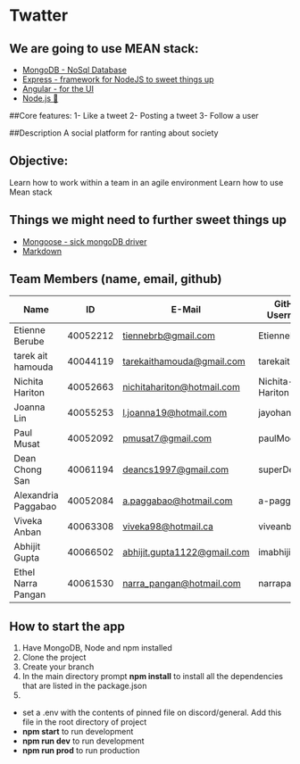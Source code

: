 # Twatter

## We are going to use MEAN stack:

* [MongoDB - NoSql Database](https://docs.mongodb.com/manual/tutorial/getting-started/)
* [Express - framework for NodeJS to sweet things up](https://expressjs.com/en/guide/routing.html)
* [Angular - for the UI ](https://material.angular.io/)
* [Node.js 👹](https://nodejs.org/api/)

##Core features:
1- Like a tweet
2- Posting a tweet
3- Follow a user

##Description
A social platform for ranting about society

## Objective: 
Learn how to work within a team in an agile environment
Learn how to use Mean stack

## Things we might need to further sweet things up
* [Mongoose - sick mongoDB driver](https://mongoosejs.com/)
* [Markdown](https://github.com/adam-p/markdown-here/wiki/Markdown-Cheatsheet#lists)

## Team Members (name, email, github)
| Name                | ID       | E-Mail                     | GitHub Username    |
| ------------------- | -------- | -------------------------- | ------------------ |
| Etienne Berube      | 40052212 | tiennebrb@gmail.com        | EtienneBerube      |
| tarek ait hamouda   | 40044119 | tarekaithamouda@gmail.com  | tarekait1996       |
| Nichita Hariton     | 40052663 | nichitahariton@hotmail.com | Nichita-Hariton    |
| Joanna Lin          | 40055253 | l.joanna19@hotmail.com     | jayohanna          |
| Paul Musat          | 40052092 | pmusat7@gmail.com          | paulMoose          |
| Dean Chong San      | 40061194 | deancs1997@gmail.com       | superDeano         |
| Alexandria Paggabao | 40052084 | a.paggabao@hotmail.com     | a-paggabao         |
| Viveka Anban        | 40063308 | viveka98@hotmail.ca        | viveanban          |
| Abhijit Gupta       | 40066502 | abhijit.gupta1122@gmail.com| imabhijit          |
| Ethel Narra Pangan  |40061530  | narra_pangan@hotmail.com  | narrapangan        | 
## How to start the app

1. Have MongoDB, Node and npm installed
2. Clone the project
3. Create your branch
4. In the main directory prompt **npm install** to install all the dependencies that are listed in the package.json
5.
* set a .env with the contents of pinned file on discord/general. Add this file in the root directory of project
* **npm start** to run development
* **npm run dev** to run development
* **npm run prod** to run production